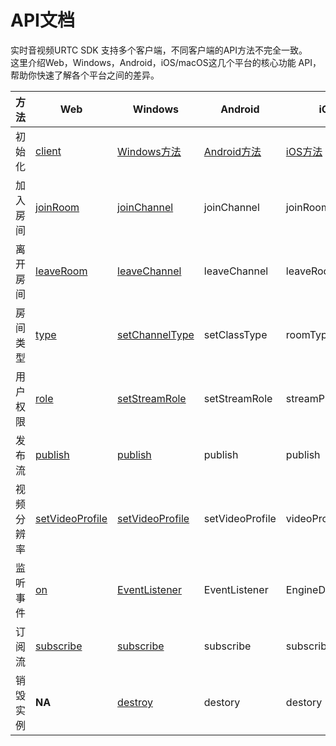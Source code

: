 # API文档

实时音视频URTC SDK 支持多个客户端，不同客户端的API方法不完全一致。    
这里介绍Web，Windows，Android，iOS/macOS这几个平台的核心功能 API，帮助你快速了解各个平台之间的差异。    

|方法|Web|Windows|Android|iOS|
|-|-|-|-|-|
|初始化|[client](https://github.com/ucloud/urtc-sdk-web#client-constructor)|[Windows方法](https://docs.ucloud.cn/urtc/sdk/VideoStart)|[Android方法](https://docs.ucloud.cn/urtc/sdk/VideoStart)|[iOS方法](https://docs.ucloud.cn/urtc/sdk/VideoStart)|
|加入房间|[joinRoom](https://github.com/ucloud/urtc-sdk-web#client-joinroom)|[joinChannel](https://github.com/ucloud/urtc-win-demo/tree/master/doc#class-joinChannel)|joinChannel|joinRoom|
|离开房间|[leaveRoom](https://github.com/ucloud/urtc-sdk-web#client-leaveroom)|[leaveChannel](https://github.com/ucloud/urtc-win-demo/tree/master/doc#class-leaveChannel)|leaveChannel|leaveRoom|
|房间类型|[type](https://github.com/ucloud/urtc-sdk-web#client-constructor)|[setChannelType](https://github.com/ucloud/urtc-win-demo/tree/master/doc#class-setChannelType)|setClassType|roomType|
|用户权限|[role](https://github.com/ucloud/urtc-sdk-web#client-constructor)|[setStreamRole](https://github.com/ucloud/urtc-win-demo/tree/master/doc#class-setStreamRole)|setStreamRole|streamProfile|
|发布流|[publish](https://github.com/ucloud/urtc-sdk-web#client-publish)|[publish](https://github.com/ucloud/urtc-win-demo/tree/master/doc#class-publish)|publish|publish|
|视频分辨率|[setVideoProfile](https://github.com/ucloud/urtc-sdk-web#client-setvideoprofile)|[setVideoProfile](https://github.com/ucloud/urtc-win-demo/tree/master/doc#class-setVideoProfile)|setVideoProfile|videoProfile|
|监听事件|[on](https://github.com/ucloud/urtc-sdk-web#client-on)|[EventListener](https://github.com/ucloud/urtc-win-demo/tree/master/doc#class-regRtcEventListener)|EventListener|EngineDelegate|
|订阅流|[subscribe](https://github.com/ucloud/urtc-sdk-web#client-subscribe)|[subscribe](https://github.com/ucloud/urtc-win-demo/tree/master/doc#class-subscribe)|subscribe|subscribeMethod|
|销毁实例|**NA**|[destroy](https://github.com/ucloud/urtc-win-demo/tree/master/doc#class-destroy)|destory|destory|
